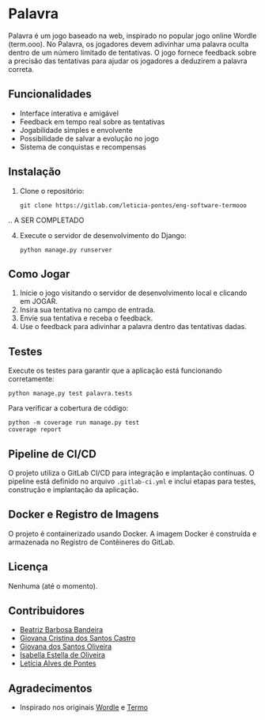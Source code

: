 # Palavra

Palavra é um jogo baseado na web, inspirado no popular jogo online Wordle (term.ooo). No Palavra, os jogadores devem adivinhar uma palavra oculta dentro de um número limitado de tentativas. O jogo fornece feedback sobre a precisão das tentativas para ajudar os jogadores a deduzirem a palavra correta.

## Funcionalidades

- Interface interativa e amigável
- Feedback em tempo real sobre as tentativas
- Jogabilidade simples e envolvente
- Possibilidade de salvar a evolução no jogo
- Sistema de conquistas e recompensas

## Instalação

1. Clone o repositório:
   ```
   git clone https://gitlab.com/leticia-pontes/eng-software-termooo
   ```

.. A SER COMPLETADO
   
4. Execute o servidor de desenvolvimento do Django:
   ```
   python manage.py runserver
   ```

## Como Jogar

1. Inicie o jogo visitando o servidor de desenvolvimento local e clicando em JOGAR.
2. Insira sua tentativa no campo de entrada.
3. Envie sua tentativa e receba o feedback.
4. Use o feedback para adivinhar a palavra dentro das tentativas dadas.

## Testes

Execute os testes para garantir que a aplicação está funcionando corretamente:
```
python manage.py test palavra.tests
```
Para verificar a cobertura de código:
```
python -m coverage run manage.py test
coverage report
```

## Pipeline de CI/CD

O projeto utiliza o GitLab CI/CD para integração e implantação contínuas. O pipeline está definido no arquivo `.gitlab-ci.yml` e inclui etapas para testes, construção e implantação da aplicação.

## Docker e Registro de Imagens

O projeto é containerizado usando Docker. A imagem Docker é construída e armazenada no Registro de Contêineres do GitLab.

## Licença

Nenhuma (até o momento).

## Contribuidores

- [Beatriz Barbosa Bandeira](https://github.com/BiabBandeira)
- [Giovana Cristina dos Santos Castro](https://github.com/GiCCastro)
- [Giovana dos Santos Oliveira](https://github.com/giovanaoliveira-14)
- [Isabella Estella de Oliveira](https://github.com/IsaEstellaa)
- [Letícia Alves de Pontes](https://github.com/leticia-pontes)

## Agradecimentos

- Inspirado nos originais [Wordle](https://www.nytimes.com/games/wordle/index.html) e [Termo](https://term.ooo/)
